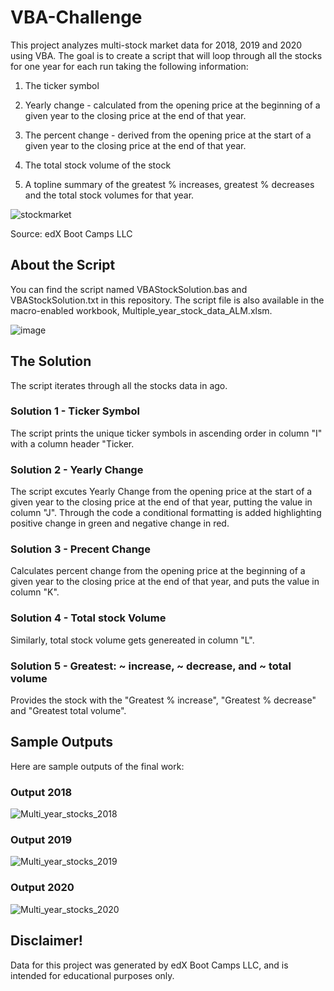 # VBA-Challenge
This project analyzes multi-stock market data for 2018, 2019 and 2020 using VBA. The goal is to create a script that will loop through all the stocks for one year for each run taking the following information:

1. The ticker symbol

2. Yearly change - calculated from the opening price at the beginning of a given year to the closing price at the end of that year.

3. The percent change - derived from the opening price at the start of a given year to the closing price at the end of that year.

4. The total stock volume of the stock
   
5. A topline summary of the greatest % increases, greatest % decreases and the total stock volumes for that year.

![stockmarket](https://github.com/onemanlutta/VBA-challenge/assets/118937365/7abdad33-e004-4153-a25e-cb48dc68b6d4)

Source: edX Boot Camps LLC

## About the Script
You can find the script named VBAStockSolution.bas and VBAStockSolution.txt in this repository. The script file is also available in the macro-enabled workbook, Multiple_year_stock_data_ALM.xlsm.

![image](https://github.com/onemanlutta/VBA-challenge/assets/118937365/7453c6c7-34a6-4e80-9c9d-0ff535482177)


## The Solution
The script iterates through all the stocks data in ago.

### Solution 1 - Ticker Symbol
The script prints the unique ticker symbols in ascending order in column "I" with a column header "Ticker.

### Solution 2 - Yearly Change
The script excutes Yearly Change from the opening price at the start of a given year to the closing price at the end of that year, putting the value in column "J". Through the code a conditional formatting is added highlighting positive change in green and negative change in red.

### Solution 3 - Precent Change
Calculates percent change from the opening price at the beginning of a given year to the closing price at the end of that year, and puts the value in column "K".

### Solution 4 - Total stock Volume
Similarly, total stock volume gets genereated in column "L".

### Solution 5 - Greatest: ~ increase, ~ decrease, and ~ total volume
Provides the stock with the "Greatest % increase", "Greatest % decrease" and "Greatest total volume".
## Sample Outputs
Here are sample outputs of the final work:
### Output 2018
![Multi_year_stocks_2018](https://github.com/onemanlutta/VBA-challenge/assets/118937365/350fcf8e-f7dc-4ae5-8215-b148f7ca326d)

### Output 2019
![Multi_year_stocks_2019](https://github.com/onemanlutta/VBA-challenge/assets/118937365/4f1a6df1-0abb-4e67-956d-bab70d57c652)

### Output 2020
![Multi_year_stocks_2020](https://github.com/onemanlutta/VBA-challenge/assets/118937365/7b43ef03-8627-48b2-9cda-1ef91fcc33e6)

## Disclaimer!
Data for this project was generated by edX Boot Camps LLC, and is intended for educational purposes only.
